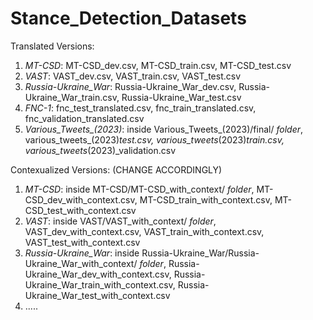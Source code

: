 # Stance_Detection_Datasets
Translated Versions:
1. *MT-CSD*: MT-CSD_dev.csv, MT-CSD_train.csv, MT-CSD_test.csv
1. *VAST*: VAST_dev.csv, VAST_train.csv, VAST_test.csv
2. *Russia-Ukraine_War*: Russia-Ukraine_War_dev.csv, Russia-Ukraine_War_train.csv, Russia-Ukraine_War_test.csv
3. *FNC-1*: fnc_test_translated.csv, fnc_train_translated.csv, fnc_validation_translated.csv
4. *Various_Tweets_(2023)*: inside Various_Tweets_(2023)/final/ *folder*, various_tweets_(2023)_test.csv, various_tweets_(2023)_train.csv, various_tweets_(2023)_validation.csv

Contexualized Versions: (CHANGE ACCORDINGLY)
1. *MT-CSD*: inside MT-CSD/MT-CSD_with_context/ *folder*, MT-CSD_dev_with_context.csv, MT-CSD_train_with_context.csv, MT-CSD_test_with_context.csv
1. *VAST*: inside VAST/VAST_with_context/ *folder*, VAST_dev_with_context.csv, VAST_train_with_context.csv, VAST_test_with_context.csv
2. *Russia-Ukraine_War*: inside Russia-Ukraine_War/Russia-Ukraine_War_with_context/ *folder*, Russia-Ukraine_War_dev_with_context.csv, Russia-Ukraine_War_train_with_context.csv, Russia-Ukraine_War_test_with_context.csv
3. .....
